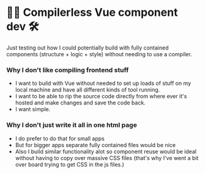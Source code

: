# 👨‍💻 Compilerless Vue component dev 🛠️
Just testing out how I could potentially build with fully contained components (structure + logic + style) without needing to use a compiler.

### Why I don't like compiling frontend stuff
- I want to build with Vue without needed to set up loads of stuff on my local machine and have all different kinds of tool running. 
- I want to be able to rip the source code directly from where ever it's hosted and make changes and save the code back.
- I want simple.

### Why I don't just write it all in one html page
- I do prefer to do that for small apps
- But for bigger apps separate fully contained files would be nice
- Also I build similar functionality alot so component reuse would be ideal without having to copy over massive CSS files (that's why I've went a bit over board trying to get CSS in the js files.)

